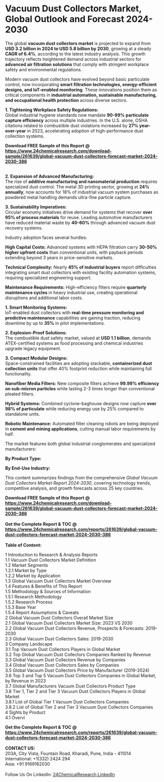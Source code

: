 <h1>Vacuum Dust Collectors Market, Global Outlook and Forecast 2024-2030</h1><p>The global <strong>vacuum dust collectors market</strong> is projected to expand from <strong>USD 3.2 billion in 2024 to USD 5.8 billion by 2030</strong>, growing at a steady <strong>CAGR of 6.4%</strong>, according to the latest industry analysis. This growth trajectory reflects heightened demand across industrial sectors for <strong>advanced air filtration solutions</strong> that comply with stringent workplace safety and environmental regulations.</p><p>Modern vacuum dust collectors have evolved beyond basic particulate control, now incorporating <strong>smart filtration technologies, energy-efficient designs, and IoT-enabled monitoring</strong>. These innovations position them as critical components in <strong>industrial automation, sustainable manufacturing, and occupational health protection</strong> across diverse sectors.</p><p><strong>1. Tightening Workplace Safety Regulations:</strong><br>
Global industrial hygiene standards now mandate <strong>90-99% particulate capture efficiency</strong> across multiple industries. In the U.S. alone, OSHA citations related to combustible dust violations increased by <strong>27% year-over-year</strong> in 2023, accelerating adoption of high-performance dust collection systems.</p><div><b>Download FREE Sample of this Report @ 
            <a href="https://www.24chemicalresearch.com/download-sample/261639/global-vacuum-dust-collectors-forecast-market-2024-2030-386">
            https://www.24chemicalresearch.com/download-sample/261639/global-vacuum-dust-collectors-forecast-market-2024-2030-386</a></b></div><br><p><strong>2. Expansion of Advanced Manufacturing:</strong><br>
The rise of <strong>additive manufacturing and nanomaterial production</strong> requires specialized dust control. The metal 3D printing sector, growing at <strong>24% annually</strong>, now accounts for 18% of industrial vacuum system purchases as powdered metal handling demands ultra-fine particle capture.</p><p><strong>3. Sustainability Imperatives:</strong><br>
Circular economy initiatives drive demand for systems that recover <strong>over 95% of process materials</strong> for reuse. Leading automotive manufacturers have reduced material waste by <strong>40-60%</strong> through advanced vacuum dust recovery systems.</p><p>Industry adoption faces several hurdles:</p><p><strong>High Capital Costs:</strong> Advanced systems with HEPA filtration carry <strong>30-50% higher upfront costs</strong> than conventional units, with payback periods extending beyond 3 years in price-sensitive markets.</p><p><strong>Technical Complexity:</strong> Nearly <strong>45% of industrial buyers</strong> report difficulties integrating smart dust collectors with existing facility automation systems, requiring specialized engineering support.</p><p><strong>Maintenance Requirements:</strong> High-efficiency filters require <strong>quarterly maintenance cycles</strong> in heavy industrial use, creating operational disruptions and additional labor costs.</p><p><strong>1. Smart Monitoring Systems:</strong><br>
IoT-enabled dust collectors with <strong>real-time pressure monitoring and predictive maintenance</strong> capabilities are gaining traction, reducing downtime by up to <strong>35%</strong> in pilot implementations.</p><p><strong>2. Explosion-Proof Solutions:</strong><br>
The combustible dust safety market, valued at <strong>USD 1.1 billion</strong>, demands ATEX-certified systems as food processing and chemical industries upgrade legacy equipment.</p><p><strong>3. Compact Modular Designs:</strong><br>
Space-constrained facilities are adopting stackable, <strong>containerized dust collection units</strong> that offer 40% footprint reduction while maintaining full functionality.</p><p><strong>Nanofiber Media Filters:</strong> New composite filters achieve <strong>99.99% efficiency on sub-micron particles</strong> while lasting 2-3 times longer than conventional pleated filters.</p><p><strong>Hybrid Systems:</strong> Combined cyclone-baghouse designs now capture <strong>over 98% of particulate</strong> while reducing energy use by 25% compared to standalone units.</p><p><strong>Robotic Maintenance:</strong> Automated filter cleaning robots are being deployed in <strong>cement and mining applications</strong>, cutting manual labor requirements by half.</p><p>The market features both global industrial conglomerates and specialized manufacturers:</p><p><strong>By Product Type:</strong></p><p><strong>By End-Use Industry:</strong></p><p>This content summarizes findings from the comprehensive <em>Global Vacuum Dust Collectors Market Report 2024-2030</em>, covering technology trends, competitive analysis, and growth forecasts across 25 key countries.</p><div><b>Download FREE Sample of this Report @ 
            <a href="https://www.24chemicalresearch.com/download-sample/261639/global-vacuum-dust-collectors-forecast-market-2024-2030-386">
            https://www.24chemicalresearch.com/download-sample/261639/global-vacuum-dust-collectors-forecast-market-2024-2030-386</a></b></div><br><div><b>Get the Complete Report & TOC @ 
            <a href="https://www.24chemicalresearch.com/reports/261639/global-vacuum-dust-collectors-forecast-market-2024-2030-386">
            https://www.24chemicalresearch.com/reports/261639/global-vacuum-dust-collectors-forecast-market-2024-2030-386</a></b></div><br>
            <b>Table of Content:</b><p>1 Introduction to Research & Analysis Reports<br />
    1.1 Vacuum Dust Collectors Market Definition<br />
    1.2 Market Segments<br />
        1.2.1 Market by Type<br />
        1.2.2 Market by Application<br />
    1.3 Global Vacuum Dust Collectors Market Overview<br />
    1.4 Features & Benefits of This Report<br />
    1.5 Methodology & Sources of Information<br />
        1.5.1 Research Methodology<br />
        1.5.2 Research Process<br />
        1.5.3 Base Year<br />
        1.5.4 Report Assumptions & Caveats<br />
2 Global Vacuum Dust Collectors Overall Market Size<br />
    2.1 Global Vacuum Dust Collectors Market Size: 2023 VS 2030<br />
    2.2 Global Vacuum Dust Collectors Revenue, Prospects & Forecasts: 2019-2030<br />
    2.3 Global Vacuum Dust Collectors Sales: 2019-2030<br />
3 Company Landscape<br />
    3.1 Top Vacuum Dust Collectors Players in Global Market<br />
    3.2 Top Global Vacuum Dust Collectors Companies Ranked by Revenue<br />
    3.3 Global Vacuum Dust Collectors Revenue by Companies<br />
    3.4 Global Vacuum Dust Collectors Sales by Companies<br />
    3.5 Global Vacuum Dust Collectors Price by Manufacturer (2019-2024)<br />
    3.6 Top 3 and Top 5 Vacuum Dust Collectors Companies in Global Market, by Revenue in 2023<br />
    3.7 Global Manufacturers Vacuum Dust Collectors Product Type<br />
    3.8 Tier 1, Tier 2 and Tier 3 Vacuum Dust Collectors Players in Global Market<br />
        3.8.1 List of Global Tier 1 Vacuum Dust Collectors Companies<br />
        3.8.2 List of Global Tier 2 and Tier 3 Vacuum Dust Collectors Companies<br />
4 Sights by Product<br />
    4.1 Overvi</p><div><b>Get the Complete Report & TOC @ 
            <a href="https://www.24chemicalresearch.com/reports/261639/global-vacuum-dust-collectors-forecast-market-2024-2030-386">
            https://www.24chemicalresearch.com/reports/261639/global-vacuum-dust-collectors-forecast-market-2024-2030-386</a></b></div><br><b>CONTACT US:</b><br>
            203A, City Vista, Fountain Road, Kharadi, Pune, India - 411014<br>
            International: +1(332) 2424 294<br>
            Asia: +91 9169162030 <br><br>
            Follow Us On LinkedIn: <a href="https://www.linkedin.com/company/24chemicalresearch/">24ChemicalResearch LinkedIn</a>